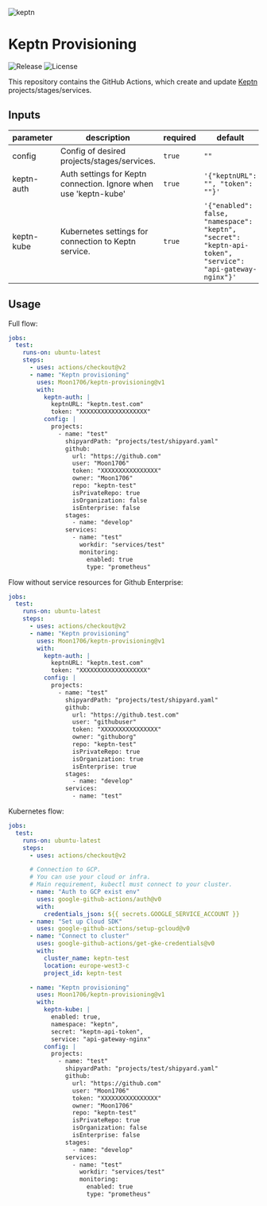 ![keptn](https://github.com/keptn/keptn/raw/master/assets/keptn.png)

Keptn Provisioning
==================

![Release](https://img.shields.io/github/v/release/Moon1706/keptn-provisioning-gha) ![License](https://img.shields.io/github/license/Moon1706/keptn-provisioning-gha)

This repository contains the GitHub Actions, which create and update [Keptn](https://keptn.sh/) projects/stages/services.

Inputs
------

| parameter  | description                                                      | required | default                                                                                                   |
|------------|------------------------------------------------------------------|----------|-----------------------------------------------------------------------------------------------------------|
| config     | Config of desired projects/stages/services.                      | `true`   | `""`                                                                                                      |
| keptn-auth | Auth settings for Keptn connection. Ignore when use 'keptn-kube' | `true`   | `'{"keptnURL": "", "token": ""}'`                                                                         |
| keptn-kube | Kubernetes settings for connection to Keptn service.             | `true`   | `'{"enabled": false, "namespace": "keptn", "secret": "keptn-api-token", "service": "api-gateway-nginx"}'` |

Usage
-----

Full flow:

```yaml
jobs:
  test:
    runs-on: ubuntu-latest
    steps:
      - uses: actions/checkout@v2
      - name: "Keptn provisioning"
        uses: Moon1706/keptn-provisioning@v1
        with:
          keptn-auth: |
            keptnURL: "keptn.test.com"
            token: "XXXXXXXXXXXXXXXXXXX"
          config: |
            projects: 
              - name: "test"
                shipyardPath: "projects/test/shipyard.yaml"
                github:
                  url: "https://github.com"
                  user: "Moon1706"
                  token: "XXXXXXXXXXXXXXXX"
                  owner: "Moon1706"
                  repo: "keptn-test"
                  isPrivateRepo: true
                  isOrganization: false
                  isEnterprise: false
                stages:
                  - name: "develop"
                services:
                  - name: "test"
                    workdir: "services/test"
                    monitoring:
                      enabled: true
                      type: "prometheus"
```

Flow without service resources for Github Enterprise:

```yaml
jobs:
  test:
    runs-on: ubuntu-latest
    steps:
      - uses: actions/checkout@v2
      - name: "Keptn provisioning"
        uses: Moon1706/keptn-provisioning@v1
        with:
          keptn-auth: |
            keptnURL: "keptn.test.com"
            token: "XXXXXXXXXXXXXXXXXXX"
          config: |
            projects: 
              - name: "test"
                shipyardPath: "projects/test/shipyard.yaml"
                github:
                  url: "https://github.test.com"
                  user: "githubuser"
                  token: "XXXXXXXXXXXXXXXX"
                  owner: "githuborg"
                  repo: "keptn-test"
                  isPrivateRepo: true
                  isOrganization: true
                  isEnterprise: true
                stages:
                  - name: "develop"
                services:
                  - name: "test"
```

Kubernetes flow:

```yaml
jobs:
  test:
    runs-on: ubuntu-latest
    steps:
      - uses: actions/checkout@v2

      # Connection to GCP.
      # You can use your cloud or infra.
      # Main requirement, kubectl must connect to your cluster.
      - name: "Auth to GCP exist env"
        uses: google-github-actions/auth@v0
        with:
          credentials_json: ${{ secrets.GOOGLE_SERVICE_ACCOUNT }}
      - name: "Set up Cloud SDK"
        uses: google-github-actions/setup-gcloud@v0
      - name: "Connect to cluster"
        uses: google-github-actions/get-gke-credentials@v0
        with:
          cluster_name: keptn-test
          location: europe-west3-c
          project_id: keptn-test

      - name: "Keptn provisioning"
        uses: Moon1706/keptn-provisioning@v1
        with:
          keptn-kube: |
            enabled: true,
            namespace: "keptn",
            secret: "keptn-api-token",
            service: "api-gateway-nginx"
          config: |
            projects: 
              - name: "test"
                shipyardPath: "projects/test/shipyard.yaml"
                github:
                  url: "https://github.com"
                  user: "Moon1706"
                  token: "XXXXXXXXXXXXXXXX"
                  owner: "Moon1706"
                  repo: "keptn-test"
                  isPrivateRepo: true
                  isOrganization: false
                  isEnterprise: false
                stages:
                  - name: "develop"
                services:
                  - name: "test"
                    workdir: "services/test"
                    monitoring:
                      enabled: true
                      type: "prometheus"
```
